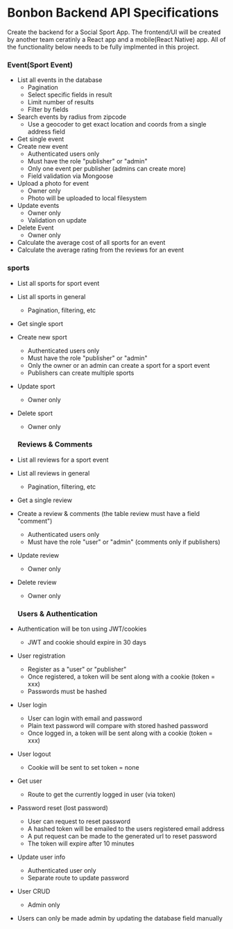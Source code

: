 # Bonbon Backend API Specifications

Create the backend for a Social Sport App. The frontend/UI will be created by another team ceratinly a React app and a mobile(React Native) app. All of the functionality below needs to be fully implmented in this project.

### Event(Sport Event)
- List all events in the database
   * Pagination
   * Select specific fields in result
   * Limit number of results
   * Filter by fields
- Search events by radius from zipcode
  * Use a geocoder to get exact location and coords from a single address field
- Get single event
- Create new event
  * Authenticated users only
  * Must have the role "publisher" or "admin"
  * Only one event per publisher (admins can create more)
  * Field validation via Mongoose
- Upload a photo for event
  * Owner only
  * Photo will be uploaded to local filesystem
- Update events
  * Owner only
  * Validation on update
- Delete Event
  * Owner only
- Calculate the average cost of all sports for an event
- Calculate the average rating from the reviews for an event

### sports
- List all sports for sport event
- List all sports in general
  * Pagination, filtering, etc
- Get single sport
- Create new sport
  * Authenticated users only
  * Must have the role "publisher" or "admin"
  * Only the owner or an admin can create a sport for a sport event
  * Publishers can create multiple sports
- Update sport
  * Owner only
- Delete sport
  * Owner only
  
  ### Reviews & Comments
- List all reviews for a sport event
- List all reviews in general
  * Pagination, filtering, etc
- Get a single review
- Create a review & comments (the table review must have a field "comment")
  * Authenticated users only
  * Must have the role "user" or "admin" (comments only if publishers)
- Update review
  * Owner only
- Delete review
  * Owner only
  
  ### Users & Authentication
- Authentication will be ton using JWT/cookies
  * JWT and cookie should expire in 30 days
- User registration
  * Register as a "user" or "publisher"
  * Once registered, a token will be sent along with a cookie (token = xxx)
  * Passwords must be hashed
- User login
  * User can login with email and password
  * Plain text password will compare with stored hashed password
  * Once logged in, a token will be sent along with a cookie (token = xxx)
- User logout
  * Cookie will be sent to set token = none
- Get user
  * Route to get the currently logged in user (via token)
- Password reset (lost password)
  * User can request to reset password
  * A hashed token will be emailed to the users registered email address
  * A put request can be made to the generated url to reset password
  * The token will expire after 10 minutes
- Update user info
  * Authenticated user only
  * Separate route to update password
- User CRUD
  * Admin only
- Users can only be made admin by updating the database field manually